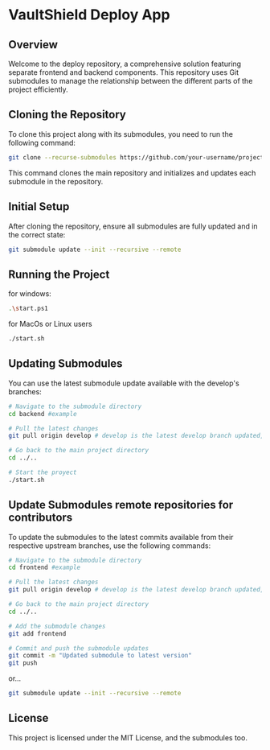 # VaultShield Deploy App

## Overview

Welcome to the deploy repository, a comprehensive solution featuring separate frontend and backend components. This repository uses Git submodules to manage the relationship between the different parts of the project efficiently.

## Cloning the Repository

To clone this project along with its submodules, you need to run the following command:

```bash
git clone --recurse-submodules https://github.com/your-username/project-name.git
```
This command clones the main repository and initializes and updates each submodule in the repository.

## Initial Setup
After cloning the repository, ensure all submodules are fully updated and in the correct state:
```bash
git submodule update --init --recursive --remote
```
## Running the Project
for windows:
```bash
.\start.ps1
```
for MacOs or Linux users
```bash
./start.sh
```

## Updating Submodules
You can use the latest submodule update available with the develop's branches:
```bash
# Navigate to the submodule directory
cd backend #example

# Pull the latest changes
git pull origin develop # develop is the latest develop branch updated, but it may not be stable

# Go back to the main project directory
cd ../..

# Start the proyect
./start.sh
```

## Update Submodules remote repositories for contributors
To update the submodules to the latest commits available from their respective upstream branches, use the following commands:
```bash
# Navigate to the submodule directory
cd frontend #example

# Pull the latest changes
git pull origin develop # develop is the latest develop branch updated, but it may not be stable

# Go back to the main project directory
cd ../..

# Add the submodule changes
git add frontend

# Commit and push the submodule updates
git commit -m "Updated submodule to latest version"
git push
```
or...
```bash
git submodule update --init --recursive --remote
```

## License
This project is licensed under the MIT License, and the submodules too.